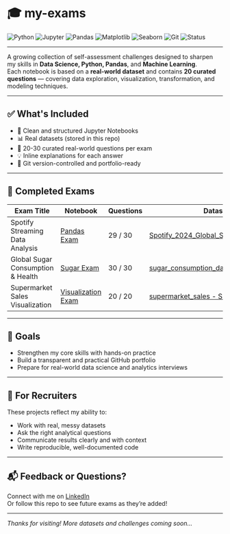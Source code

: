 # 🎓 my-exams

![Python](https://img.shields.io/badge/Python-3.9-blue?logo=python&logoColor=white)
![Jupyter](https://img.shields.io/badge/Jupyter-Notebook-orange?logo=jupyter)
![Pandas](https://img.shields.io/badge/Pandas-Data_Analysis-purple?logo=pandas)
![Matplotlib](https://img.shields.io/badge/Matplotlib-Visualization-blueviolet?logo=matplotlib)
![Seaborn](https://img.shields.io/badge/Seaborn-DataViz-cyan?logo=seaborn&logoColor=black)
![Git](https://img.shields.io/badge/Git-Version_Control-orange?logo=git)
![Status](https://img.shields.io/badge/Status-Active-success)

---

A growing collection of self-assessment challenges designed to sharpen my skills in **Data Science, Python, Pandas**, and **Machine Learning**.  
Each notebook is based on a **real-world dataset** and contains **20 curated questions** — covering data exploration, visualization, transformation, and modeling techniques.

---

## ✅ What's Included

- 📁 Clean and structured Jupyter Notebooks  
- 📊 Real datasets (stored in this repo)  
- 🧠 20-30 curated real-world questions per exam  
- 💡 Inline explanations for each answer  
- 🧾 Git version-controlled and portfolio-ready  

---

## 📘 Completed Exams

| Exam Title | Notebook | Questions | Dataset |
|------------|----------|-----------|---------|
| Spotify Streaming Data Analysis | [Pandas Exam](https://github.com/hasanismayilov1984/my-exams/blob/main/spotify_data/Pandas%20Exam.ipynb) | 29 / 30 | [Spotify_2024_Global_Streaming_Data.csv](https://github.com/hasanismayilov1984/my-exams/blob/main/spotify_data/Spotify_2024_Global_Streaming_Data.csv) |
| Global Sugar Consumption & Health | [Sugar Exam](https://github.com/hasanismayilov1984/my-exams/blob/main/sugar_data/Sugar_Exam.ipynb) | 30 / 30 | [sugar_consumption_dataset.csv](https://github.com/hasanismayilov1984/my-exams/blob/main/sugar_data/sugar_consumption_dataset.csv) |
| Supermarket Sales Visualization | [Visualization Exam](https://github.com/hasanismayilov1984/my-exams/blob/main/supermarket_sales/supermarket_sales.ipynb) | 20 / 20 | [supermarket_sales - Sheet1.csv](https://github.com/hasanismayilov1984/my-exams/blob/main/supermarket_sales/supermarket-sales.zip) |

---

## 🚀 Goals

- Strengthen my core skills with hands-on practice  
- Build a transparent and practical GitHub portfolio  
- Prepare for real-world data science and analytics interviews  

---

## 💼 For Recruiters

These projects reflect my ability to:
- Work with real, messy datasets  
- Ask the right analytical questions  
- Communicate results clearly and with context  
- Write reproducible, well-documented code  

---

## 📬 Feedback or Questions?

Connect with me on [LinkedIn](https://www.linkedin.com/in/hasan-ismayilov-analytics/)  
Or follow this repo to see future exams as they’re added!

---

*Thanks for visiting! More datasets and challenges coming soon...*
